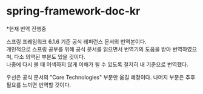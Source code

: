# spring-framework-doc-kr

*현재 번역 진행중

스프링 프레임워크 6.1.6 기준 공식 레퍼런스 문서의 번역본이다.  
개인적으로 스프링 공부를 위해 공식 문서를 읽으면서 번역기의 도움을 받아 번역하였으며, 다소 의역된 부분도 있을 것이다.  
나중에 다시 볼 때 어색하지 않게 이해가 될 수 있도록 철저히 내 기준으로 번역했다.

우선은 공식 문서의 "Core Technologies" 부분만 옮길 예정이다. 나머지 부분은 추후 필요를 느끼면 번역할 것이다.
